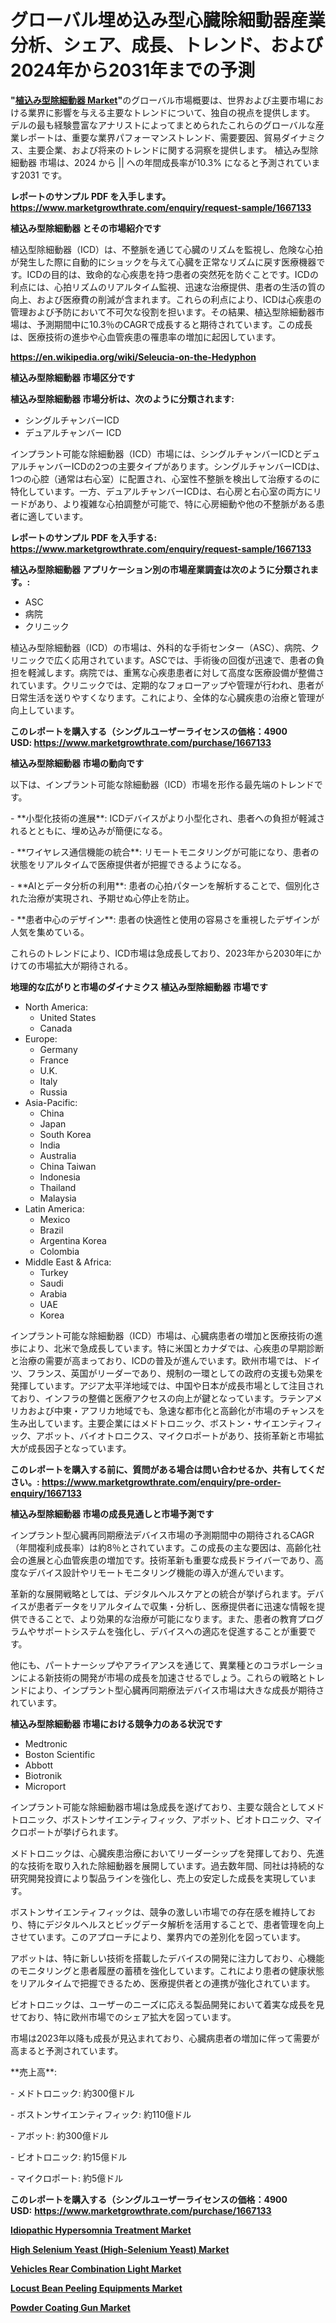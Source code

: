 <p><h1>グローバル埋め込み型心臓除細動器産業分析、シェア、成長、トレンド、および2024年から2031年までの予測</h1></p><p><strong>"<a href="https://www.marketgrowthrate.com/implantable-cardioverter-defibrillator-r1667133">植込み型除細動器 Market</a>"</strong>のグローバル市場概要は、世界および主要市場における業界に影響を与える主要なトレンドについて、独自の視点を提供します。 デルの最も経験豊富なアナリストによってまとめられたこれらのグローバルな産業レポートは、重要な業界パフォーマンストレンド、需要要因、貿易ダイナミクス、主要企業、および将来のトレンドに関する洞察を提供します。 植込み型除細動器 市場は、2024 から || への年間成長率が10.3% になると予測されています2031 です。</p>
<p><strong>レポートのサンプル PDF を入手します。</strong><strong><a href="https://www.marketgrowthrate.com/enquiry/request-sample/1667133">https://www.marketgrowthrate.com/enquiry/request-sample/1667133</a></strong></p>
<p><strong>植込み型除細動器 とその市場紹介です</strong></p>
<p><p>植込型除細動器（ICD）は、不整脈を通じて心臓のリズムを監視し、危険な心拍が発生した際に自動的にショックを与えて心臓を正常なリズムに戻す医療機器です。ICDの目的は、致命的な心疾患を持つ患者の突然死を防ぐことです。ICDの利点には、心拍リズムのリアルタイム監視、迅速な治療提供、患者の生活の質の向上、および医療費の削減が含まれます。これらの利点により、ICDは心疾患の管理および予防において不可欠な役割を担います。その結果、植込型除細動器市場は、予測期間中に10.3％のCAGRで成長すると期待されています。この成長は、医療技術の進歩や心血管疾患の罹患率の増加に起因しています。</p><a href="https://en.wikipedia.org/wiki/Seleucia-on-the-Hedyphon"></a></p>
<p><strong><a href="https://en.wikipedia.org/wiki/Seleucia-on-the-Hedyphon">https://en.wikipedia.org/wiki/Seleucia-on-the-Hedyphon</a></strong></p>
<p><strong>植込み型除細動器&nbsp;市場区分です</strong><strong></strong></p>
<p><strong>植込み型除細動器 市場分析は、次のように分類されます:</strong>&nbsp;</p>
<p><ul><li>シングルチャンバーICD</li><li>デュアルチャンバー ICD</li></ul></p>
<p><p>インプラント可能な除細動器（ICD）市場には、シングルチャンバーICDとデュアルチャンバーICDの2つの主要タイプがあります。シングルチャンバーICDは、1つの心腔（通常は右心室）に配置され、心室性不整脈を検出して治療するのに特化しています。一方、デュアルチャンバーICDは、右心房と右心室の両方にリードがあり、より複雑な心拍調整が可能で、特に心房細動や他の不整脈がある患者に適しています。</p></p>
<p><strong>レポートのサンプル PDF を入手する: <a href="https://www.marketgrowthrate.com/enquiry/request-sample/1667133">https://www.marketgrowthrate.com/enquiry/request-sample/1667133</a></strong></p>
<p><strong> 植込み型除細動器 アプリケーション別の市場産業調査は次のように分類されます。:</strong></p>
<p><ul><li>ASC</li><li>病院</li><li>クリニック</li></ul></p>
<p><p>植込み型除細動器（ICD）の市場は、外科的な手術センター（ASC）、病院、クリニックで広く応用されています。ASCでは、手術後の回復が迅速で、患者の負担を軽減します。病院では、重篤な心疾患患者に対して高度な医療設備が整備されています。クリニックでは、定期的なフォローアップや管理が行われ、患者が日常生活を送りやすくなります。これにより、全体的な心臓疾患の治療と管理が向上しています。</p></p>
<p><strong>このレポートを購入する（シングルユーザーライセンスの価格：4900 USD:</strong><strong>&nbsp;<a href="https://www.marketgrowthrate.com/purchase/1667133">https://www.marketgrowthrate.com/purchase/1667133</a></strong></p>
<p><strong>植込み型除細動器 市場の動向です</strong></p>
<p><p>以下は、インプラント可能な除細動器（ICD）市場を形作る最先端のトレンドです。</p><p>- **小型化技術の進展**: ICDデバイスがより小型化され、患者への負担が軽減されるとともに、埋め込みが簡便になる。</p><p>  </p><p>- **ワイヤレス通信機能の統合**: リモートモニタリングが可能になり、患者の状態をリアルタイムで医療提供者が把握できるようになる。</p><p>- **AIとデータ分析の利用**: 患者の心拍パターンを解析することで、個別化された治療が実現され、予期せぬ心停止を防止。</p><p>- **患者中心のデザイン**: 患者の快適性と使用の容易さを重視したデザインが人気を集めている。</p><p>これらのトレンドにより、ICD市場は急成長しており、2023年から2030年にかけての市場拡大が期待される。</p></p>
<p><strong>地理的な広がりと市場のダイナミクス 植込み型除細動器 市場です</strong></p>
<p><ul>
    <li>
        North America:
        <ul>
            <li>United States</li>
            <li>Canada</li>
        </ul>
    </li>
    <li>
        Europe:
        <ul>
            <li>Germany</li>
            <li>France</li>
            <li>U.K.</li>
            <li>Italy</li>
            <li>Russia</li>
        </ul>
    </li>
    <li>
        Asia-Pacific:
        <ul>
            <li>China</li>
            <li>Japan</li>
            <li>South Korea</li>
            <li>India</li>
            <li>Australia</li>
            <li>China Taiwan</li>
            <li>Indonesia</li>
            <li>Thailand</li>
            <li>Malaysia</li>
        </ul>
    </li>
    <li>
        Latin America:
        <ul>
            <li>Mexico</li>
            <li>Brazil</li>
            <li>Argentina Korea</li>
            <li>Colombia</li>
        </ul>
    </li>
    <li>
        Middle East & Africa:
        <ul>
            <li>Turkey</li>
            <li>Saudi</li>
            <li>Arabia</li>
            <li>UAE</li>
            <li>Korea</li>
        </ul>
    </li>
    </ul></p>
<p><p>インプラント可能な除細動器（ICD）市場は、心臓病患者の増加と医療技術の進歩により、北米で急成長しています。特に米国とカナダでは、心疾患の早期診断と治療の需要が高まっており、ICDの普及が進んでいます。欧州市場では、ドイツ、フランス、英国がリーダーであり、規制の一環としての政府の支援も効果を発揮しています。アジア太平洋地域では、中国や日本が成長市場として注目されており、インフラの整備と医療アクセスの向上が鍵となっています。ラテンアメリカおよび中東・アフリカ地域でも、急速な都市化と高齢化が市場のチャンスを生み出しています。主要企業にはメドトロニック、ボストン・サイエンティフィック、アボット、バイオトロニクス、マイクロポートがあり、技術革新と市場拡大が成長因子となっています。</p></p>
<p><strong>このレポートを購入する前に、質問がある場合は問い合わせるか、共有してください。:&nbsp;<a href="https://www.marketgrowthrate.com/enquiry/pre-order-enquiry/1667133">https://www.marketgrowthrate.com/enquiry/pre-order-enquiry/1667133</a></strong></p>
<p><strong>植込み型除細動器 市場の成長見通しと市場予測です</strong></p>
<p><p>インプラント型心臓再同期療法デバイス市場の予測期間中の期待されるCAGR（年間複利成長率）は約8％とされています。この成長の主な要因は、高齢化社会の進展と心血管疾患の増加です。技術革新も重要な成長ドライバーであり、高度なデバイス設計やリモートモニタリング機能の導入が進んでいます。</p><p>革新的な展開戦略としては、デジタルヘルスケアとの統合が挙げられます。デバイスが患者データをリアルタイムで収集・分析し、医療提供者に迅速な情報を提供できることで、より効果的な治療が可能になります。また、患者の教育プログラムやサポートシステムを強化し、デバイスへの適応を促進することが重要です。</p><p>他にも、パートナーシップやアライアンスを通じて、異業種とのコラボレーションによる新技術の開発が市場の成長を加速させるでしょう。これらの戦略とトレンドにより、インプラント型心臓再同期療法デバイス市場は大きな成長が期待されています。</p></p>
<p><strong>植込み型除細動器 市場における競争力のある状況です</strong></p>
<p><ul><li>Medtronic</li><li>Boston Scientific</li><li>Abbott</li><li>Biotronik</li><li>Microport</li></ul></p>
<p><p>インプラント可能な除細動器市場は急成長を遂げており、主要な競合としてメドトロニック、ボストンサイエンティフィック、アボット、ビオトロニック、マイクロポートが挙げられます。</p><p>メドトロニックは、心臓疾患治療においてリーダーシップを発揮しており、先進的な技術を取り入れた除細動器を展開しています。過去数年間、同社は持続的な研究開発投資により製品ラインを強化し、売上の安定した成長を実現しています。</p><p>ボストンサイエンティフィックは、競争の激しい市場での存在感を維持しており、特にデジタルヘルスとビッグデータ解析を活用することで、患者管理を向上させています。このアプローチにより、業界内での差別化を図っています。</p><p>アボットは、特に新しい技術を搭載したデバイスの開発に注力しており、心機能のモニタリングと患者履歴の蓄積を強化しています。これにより患者の健康状態をリアルタイムで把握できるため、医療提供者との連携が強化されています。</p><p>ビオトロニックは、ユーザーのニーズに応える製品開発において着実な成長を見せており、特に欧州市場でのシェア拡大を図っています。</p><p>市場は2023年以降も成長が見込まれており、心臓病患者の増加に伴って需要が高まると予測されています。</p><p>**売上高**:</p><p>- メドトロニック: 約300億ドル</p><p>- ボストンサイエンティフィック: 約110億ドル </p><p>- アボット: 約300億ドル</p><p>- ビオトロニック: 約15億ドル</p><p>- マイクロポート: 約5億ドル</p></p>
<p><strong>このレポートを購入する（シングルユーザーライセンスの価格：4900 USD:</strong>&nbsp;<strong><a href="https://www.marketgrowthrate.com/purchase/1667133">https://www.marketgrowthrate.com/purchase/1667133</a></strong></p>
<p><strong><p><a href="https://issuu.com/reportprime-2/docs/idiopathic-hypersomnia-treatment-ma_6f0e63ed4e459a">Idiopathic Hypersomnia Treatment Market</a></p><p><a href="https://github.com/gulaimolin/Market-Research-Report-List-6/blob/main/high-selenium-yeast-high-selenium-yeast-market.md">High Selenium Yeast (High-Selenium Yeast) Market</a></p><p><a href="https://github.com/mauripalmi/Market-Research-Report-List-5/blob/main/vehicles-rear-combination-light-market.md">Vehicles Rear Combination Light Market</a></p><p><a href="https://medium.com/@claytonbhs/insights-into-the-locust-bean-peeling-equipments-market-size-which-is-expanding-with-a-13-3-4ad4aab6d916">Locust Bean Peeling Equipments Market</a></p><p><a href="https://www.linkedin.com/pulse/powder-coating-gun-market-strategic-insights-product-thb3e?trackingId=zN%2Bm9szvSGixRBY2uNGXCg%3D%3D">Powder Coating Gun Market</a></p></strong></p>